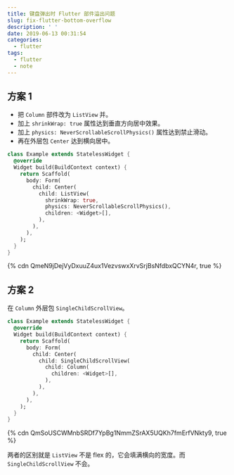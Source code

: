 ```yaml
---
title: 键盘弹出时 Flutter 部件溢出问题
slug: fix-flutter-bottom-overflow
description: ' '
date: 2019-06-13 00:31:54
categories:
  - flutter
tags:
  - flutter
  - note
---
```


## 方案 1

- 把 `Column` 部件改为 `ListView` 并。
- 加上 `shrinkWrap: true` 属性达到垂直方向居中效果。
- 加上 `physics: NeverScrollableScrollPhysics()` 属性达到禁止滑动。
- 再在外层包 `Center` 达到横向居中。

```dart
class Example extends StatelessWidget {
  @override
  Widget build(BuildContext context) {
    return Scaffold(
      body: Form(
        child: Center(
          child: ListView(
            shrinkWrap: true,
            physics: NeverScrollableScrollPhysics(),
            children: <Widget>[],
          ),
        ),
      ),
    );
  }
}
```

{% cdn QmeN9jDejVyDxuuZ4ux1VezvswxXrvSrjBsNfdbxQCYN4r, true %}

## 方案 2

在 `Column` 外层包 `SingleChildScrollView`。

```dart
class Example extends StatelessWidget {
  @override
  Widget build(BuildContext context) {
    return Scaffold(
      body: Form(
        child: Center(
          child: SingleChildScrollView(
            child: Column(
              children: <Widget>[],
            ),
          ),
        ),
      ),
    );
  }
}
```

{% cdn QmSoUSCWMnbSRDf7YpBg1NmmZSrAX5UQKh7fmErfVNkty9, true %}

两者的区别就是 `ListView` 不是 flex 的，它会填满横向的宽度。而 `SingleChildScrollView` 不会。
